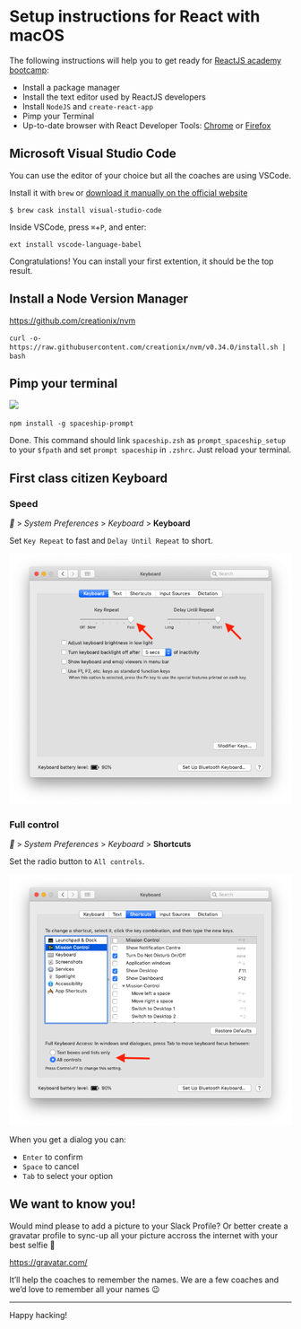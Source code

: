 # Setup instructions for React with macOS

The following instructions will help you to get ready for [ReactJS academy bootcamp](https://reactjs.academy/):

- Install a package manager
- Install the text editor used by ReactJS developers
- Install `NodeJS` and `create-react-app`
- Pimp your Terminal
- Up-to-date browser with React Developer Tools: [Chrome](https://chrome.google.com/webstore/detail/react-developer-tools/fmkadmapgofadopljbjfkapdkoienihi?hl=en) or [Firefox](https://addons.mozilla.org/en-US/firefox/addon/react-devtools/)

## Microsoft Visual Studio Code

You can use the editor of your choice but all the coaches are using VSCode.

Install it with `brew` or [download it manually on the official website](https://code.visualstudio.com/download)

```console
$ brew cask install visual-studio-code
```

Inside VSCode, press `⌘`+`P`, and enter:

```
ext install vscode-language-babel
```

Congratulations! You can install your first extention, it should be the top result.

## Install a Node Version Manager

https://github.com/creationix/nvm

```console
curl -o- https://raw.githubusercontent.com/creationix/nvm/v0.34.0/install.sh | bash
```

## Pimp your terminal

![](https://user-images.githubusercontent.com/10276208/36086434-5de52ace-0ff2-11e8-8299-c67f9ab4e9bd.gif)

```console
npm install -g spaceship-prompt
```

Done. This command should link `spaceship.zsh` as `prompt_spaceship_setup` to your `$fpath` and set `prompt spaceship` in `.zshrc`. Just reload your terminal.

## First class citizen Keyboard

### Speed

__ > _System Preferences_ > _Keyboard_ > **Keyboard**

Set `Key Repeat` to fast and `Delay Until Repeat` to short.

![](images/macos-keyboard-speed.png)

### Full control

__ > _System Preferences_ > _Keyboard_ > **Shortcuts**

Set the radio button to `All controls`.

![](images/macos-keyboard-control.png)

When you get a dialog you can:

- `Enter` to confirm
- `Space` to cancel
- `Tab` to select your option

## We want to know you!

Would mind please to add a picture to your Slack Profile? Or better create a gravatar profile to sync-up all your picture accross the internet with your best selfie 🤳

https://gravatar.com/

It’ll help the coaches to remember the names. We are a few coaches and we’d love to remember all your names 😉

---

Happy hacking!
